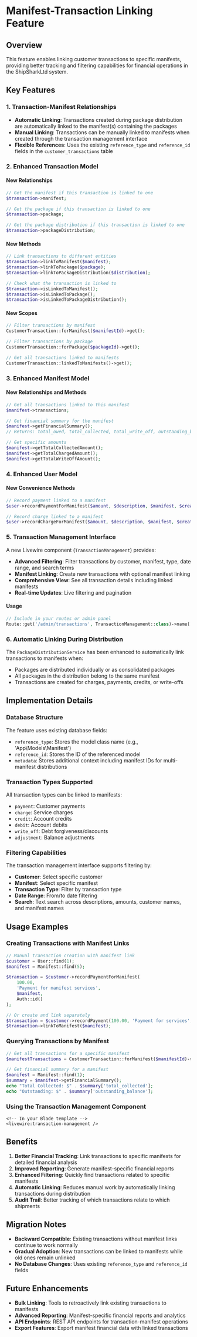 # Manifest-Transaction Linking Feature

## Overview

This feature enables linking customer transactions to specific manifests, providing better tracking and filtering capabilities for financial operations in the ShipSharkLtd system.

## Key Features

### 1. Transaction-Manifest Relationships

- **Automatic Linking**: Transactions created during package distribution are automatically linked to the manifest(s) containing the packages
- **Manual Linking**: Transactions can be manually linked to manifests when created through the transaction management interface
- **Flexible References**: Uses the existing `reference_type` and `reference_id` fields in the `customer_transactions` table

### 2. Enhanced Transaction Model

#### New Relationships
```php
// Get the manifest if this transaction is linked to one
$transaction->manifest;

// Get the package if this transaction is linked to one
$transaction->package;

// Get the package distribution if this transaction is linked to one
$transaction->packageDistribution;
```

#### New Methods
```php
// Link transactions to different entities
$transaction->linkToManifest($manifest);
$transaction->linkToPackage($package);
$transaction->linkToPackageDistribution($distribution);

// Check what the transaction is linked to
$transaction->isLinkedToManifest();
$transaction->isLinkedToPackage();
$transaction->isLinkedToPackageDistribution();
```

#### New Scopes
```php
// Filter transactions by manifest
CustomerTransaction::forManifest($manifestId)->get();

// Filter transactions by package
CustomerTransaction::forPackage($packageId)->get();

// Get all transactions linked to manifests
CustomerTransaction::linkedToManifests()->get();
```

### 3. Enhanced Manifest Model

#### New Relationships and Methods
```php
// Get all transactions linked to this manifest
$manifest->transactions;

// Get financial summary for the manifest
$manifest->getFinancialSummary();
// Returns: total_owed, total_collected, total_write_off, outstanding_balance, collection_rate

// Get specific amounts
$manifest->getTotalCollectedAmount();
$manifest->getTotalChargedAmount();
$manifest->getTotalWriteOffAmount();
```

### 4. Enhanced User Model

#### New Convenience Methods
```php
// Record payment linked to a manifest
$user->recordPaymentForManifest($amount, $description, $manifest, $createdBy, $metadata);

// Record charge linked to a manifest
$user->recordChargeForManifest($amount, $description, $manifest, $createdBy, $metadata);
```

### 5. Transaction Management Interface

A new Livewire component (`TransactionManagement`) provides:

- **Advanced Filtering**: Filter transactions by customer, manifest, type, date range, and search terms
- **Manifest Linking**: Create new transactions with optional manifest linking
- **Comprehensive View**: See all transaction details including linked manifests
- **Real-time Updates**: Live filtering and pagination

#### Usage
```php
// Include in your routes or admin panel
Route::get('/admin/transactions', TransactionManagement::class)->name('admin.transactions');
```

### 6. Automatic Linking During Distribution

The `PackageDistributionService` has been enhanced to automatically link transactions to manifests when:

- Packages are distributed individually or as consolidated packages
- All packages in the distribution belong to the same manifest
- Transactions are created for charges, payments, credits, or write-offs

## Implementation Details

### Database Structure

The feature uses existing database fields:
- `reference_type`: Stores the model class name (e.g., 'App\\Models\\Manifest')
- `reference_id`: Stores the ID of the referenced model
- `metadata`: Stores additional context including manifest IDs for multi-manifest distributions

### Transaction Types Supported

All transaction types can be linked to manifests:
- `payment`: Customer payments
- `charge`: Service charges
- `credit`: Account credits
- `debit`: Account debits
- `write_off`: Debt forgiveness/discounts
- `adjustment`: Balance adjustments

### Filtering Capabilities

The transaction management interface supports filtering by:
- **Customer**: Select specific customer
- **Manifest**: Select specific manifest
- **Transaction Type**: Filter by transaction type
- **Date Range**: From/to date filtering
- **Search**: Text search across descriptions, amounts, customer names, and manifest names

## Usage Examples

### Creating Transactions with Manifest Links

```php
// Manual transaction creation with manifest link
$customer = User::find(1);
$manifest = Manifest::find(5);

$transaction = $customer->recordPaymentForManifest(
    100.00,
    'Payment for manifest services',
    $manifest,
    Auth::id()
);

// Or create and link separately
$transaction = $customer->recordPayment(100.00, 'Payment for services', Auth::id());
$transaction->linkToManifest($manifest);
```

### Querying Transactions by Manifest

```php
// Get all transactions for a specific manifest
$manifestTransactions = CustomerTransaction::forManifest($manifestId)->get();

// Get financial summary for a manifest
$manifest = Manifest::find(1);
$summary = $manifest->getFinancialSummary();
echo "Total Collected: $" . $summary['total_collected'];
echo "Outstanding: $" . $summary['outstanding_balance'];
```

### Using the Transaction Management Component

```blade
<!-- In your Blade template -->
<livewire:transaction-management />
```

## Benefits

1. **Better Financial Tracking**: Link transactions to specific manifests for detailed financial analysis
2. **Improved Reporting**: Generate manifest-specific financial reports
3. **Enhanced Filtering**: Quickly find transactions related to specific manifests
4. **Automatic Linking**: Reduces manual work by automatically linking transactions during distribution
5. **Audit Trail**: Better tracking of which transactions relate to which shipments

## Migration Notes

- **Backward Compatible**: Existing transactions without manifest links continue to work normally
- **Gradual Adoption**: New transactions can be linked to manifests while old ones remain unlinked
- **No Database Changes**: Uses existing `reference_type` and `reference_id` fields

## Future Enhancements

- **Bulk Linking**: Tools to retroactively link existing transactions to manifests
- **Advanced Reporting**: Manifest-specific financial reports and analytics
- **API Endpoints**: REST API endpoints for transaction-manifest operations
- **Export Features**: Export manifest financial data with linked transactions